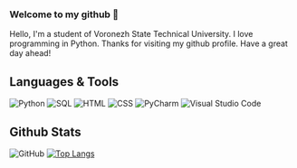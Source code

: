 ### Welcome to my github 👋
<a> Hello, I'm a student of Voronezh State Technical University. I love programming in Python.
Thanks for visiting my github profile. Have a great day ahead!</a>

## Languages & Tools
![Python](https://shields.io/badge/-Python-870088?style=flat-square&logo=python&logoColor=ffffff)
![SQL](https://shields.io/badge/-SQL-8d008e?style=flat-square&logo=sqlite&logoColor=ffffff)
![HTML](https://shields.io/badge/-HTML5-930393?style=flat-square&logo=html5&logoColor=ffffff)
![CSS](https://shields.io/badge/-CSS3-991199?style=flat-square&logo=css3&logoColor=ffffff)
![PyCharm](https://shields.io/badge/-PyCharm-9f1b9f?style=flat-square&logo=PyCharm&logoColor=ffffff)
![Visual Studio Code](https://shields.io/badge/-Visual_Studio_Code-a524a5?style=flat-square&logo=visual-studio-code&logoColor=ffffff)
## Github Stats
![GitHub](https://github-readme-stats.vercel.app/api?username=wensent-ru&show_icons=true&theme=material-palenight)
[![Top Langs](https://github-readme-stats.vercel.app/api/top-langs/?username=wensent-ru&layout=compact&theme=material-palenight)](https://github.com/HekaHub/github-readme-stats)
